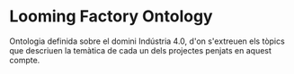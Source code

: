 # Looming Factory Ontology
Ontologia definida sobre el domini Indústria 4.0, d'on s'extreuen els tòpics que descriuen la temàtica de cada un dels projectes penjats en aquest compte.
